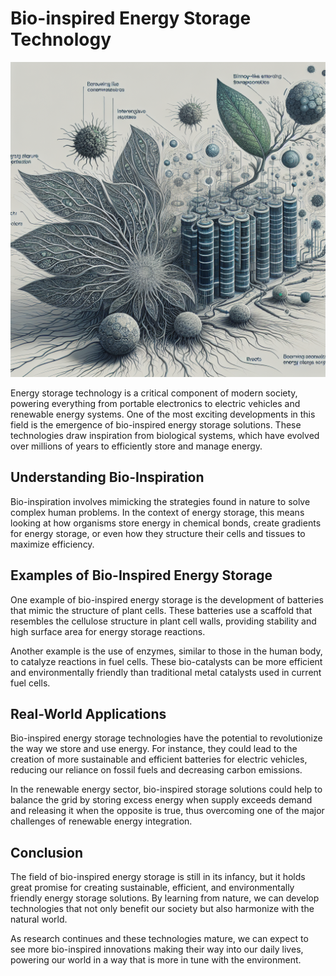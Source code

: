 # Bio-inspired Energy Storage Technology

![Bio-inspired energy storage system](https://raw.githubusercontent.com/Kanakjr/100-days-of-AI-Writing/main/images/Bio-inspired-Energy-Storage-Technology.png)

Energy storage technology is a critical component of modern society, powering everything from portable electronics to electric vehicles and renewable energy systems. One of the most exciting developments in this field is the emergence of bio-inspired energy storage solutions. These technologies draw inspiration from biological systems, which have evolved over millions of years to efficiently store and manage energy.

## Understanding Bio-Inspiration

Bio-inspiration involves mimicking the strategies found in nature to solve complex human problems. In the context of energy storage, this means looking at how organisms store energy in chemical bonds, create gradients for energy storage, or even how they structure their cells and tissues to maximize efficiency.

## Examples of Bio-Inspired Energy Storage

One example of bio-inspired energy storage is the development of batteries that mimic the structure of plant cells. These batteries use a scaffold that resembles the cellulose structure in plant cell walls, providing stability and high surface area for energy storage reactions.

Another example is the use of enzymes, similar to those in the human body, to catalyze reactions in fuel cells. These bio-catalysts can be more efficient and environmentally friendly than traditional metal catalysts used in current fuel cells.

## Real-World Applications

Bio-inspired energy storage technologies have the potential to revolutionize the way we store and use energy. For instance, they could lead to the creation of more sustainable and efficient batteries for electric vehicles, reducing our reliance on fossil fuels and decreasing carbon emissions.

In the renewable energy sector, bio-inspired storage solutions could help to balance the grid by storing excess energy when supply exceeds demand and releasing it when the opposite is true, thus overcoming one of the major challenges of renewable energy integration.

## Conclusion

The field of bio-inspired energy storage is still in its infancy, but it holds great promise for creating sustainable, efficient, and environmentally friendly energy storage solutions. By learning from nature, we can develop technologies that not only benefit our society but also harmonize with the natural world.

As research continues and these technologies mature, we can expect to see more bio-inspired innovations making their way into our daily lives, powering our world in a way that is more in tune with the environment.